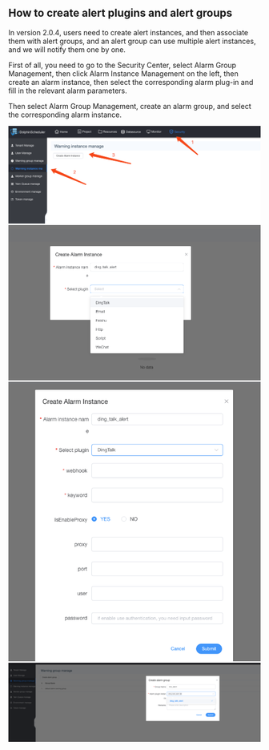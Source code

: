 ## How to create alert plugins and alert groups

In version 2.0.4, users need to create alert instances, and then associate them with alert groups, and an alert group can use multiple alert instances, and we will notify them one by one.

First of all, you need to go to the Security Center, select Alarm Group Management, then click Alarm Instance Management on the left, then create an alarm instance, then select the corresponding alarm plug-in and fill in the relevant alarm parameters.

Then select Alarm Group Management, create an alarm group, and select the corresponding alarm instance.

<img src="/img/alert/alert_step_1.png">
<img src="/img/alert/alert_step_2.png">
<img src="/img/alert/alert_step_3.png">
<img src="/img/alert/alert_step_4.png">